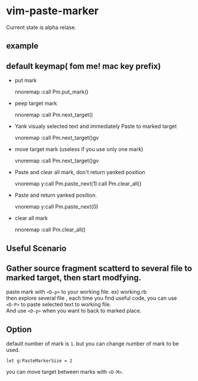 vim-paste-marker
==================================
Current state is alpha relase.

example
----------------------------------
## default keymap( fom me! mac key <D-> prefix)

* put mark

    nnoremap <D-p> :call Pm.put_mark()<CR>

* peep target mark

    nnoremap <D-M> :call Pm.next_target()<CR>

* Yank visualy selected text and immediately Paste to marked target

    vnoremap <D-M> :<C-u>call Pm.next_target()<CR>gv

* move target mark (useless if you use only one mark)

    vnoremap <D-P> :<C-u>call Pm.next_target()<CR>gv

* Paste and clear all mark, don't return yanked position

    vnoremap <D-p>   y:call Pm.paste_next(1)<CR>:call Pm.clear_all()<CR>

* Paste and return yanked position. 

    vnoremap <D-P>  y:call Pm.paste_next(0)<CR>

* clear all mark

    nnoremap <D-D> :call  Pm.clear_all()<CR>

Useful Scenario
----------------------------------
## Gather source fragment scatterd to several file to marked target, then start modfying.
paste mark with `<D-p>` to your working file. ex) working.rb  
then explore several file , each time you find useful code, you can use  
`<D-P>` to paste selected text to working file.  
And use `<D-p>` when you want to back to marked place.  

Option
----------------------------------
default number of mark is `1`. but you can change number of mark to be used.

    let g:PasteMarkerSize = 2

you can move target between marks with `<D-M>`.
